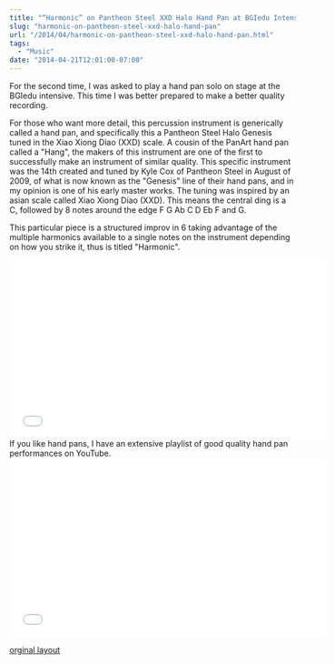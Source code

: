 ```yaml
---
title: "“Harmonic” on Pantheon Steel XXD Halo Hand Pan at BGIedu Intensive"
slug: "harmonic-on-pantheon-steel-xxd-halo-hand-pan"
url: "/2014/04/harmonic-on-pantheon-steel-xxd-halo-hand-pan.html"
tags:
  - "Music"
date: "2014-04-21T12:01:00-07:00"
---
```

<p>For the second time, I was asked to play a hand pan solo on stage at the BGIedu intensive. This time I was better prepared to make a better quality recording.</p>
<p>For those who want more detail, this percussion instrument is generically called a hand pan, and specifically this a Pantheon Steel Halo Genesis tuned in the Xiao Xiong Diao (XXD) scale. A cousin of the PanArt hand pan called a "Hang", the makers of this instrument are one of the first to successfully make an instrument of similar quality. This specific instrument was the 14th created and tuned by Kyle Cox of Pantheon Steel in August of 2009, of what is now known as the "Genesis" line of their hand pans, and in my opinion is one of his early master works. The tuning was inspired by an asian scale called Xiao Xiong Diao (XXD). This means the central ding is a C, followed by 8 notes around the edge F G Ab C D Eb F and G.</p>
<p>This particular piece is a structured improv in 6 taking advantage of the multiple harmonics available to a single notes on the instrument depending on how you strike it, thus is titled "Harmonic".</p>
<iframe width="560" height="315" src="//www.youtube.com/embed/qlNV22sSiw0" frameborder="0" allowfullscreen></iframe>
If you like hand pans, I have an extensive playlist of good quality hand pan performances on YouTube.
<iframe width="560" height="315" src="//www.youtube.com/embed/videoseries?list=PLJ0DUQTMYEC7dBN1mjI9X1L_iS20kMUoo" frameborder="0" allowfullscreen></iframe>
<p class="previous"><a href="/previous/2014/04/harmonic-on-pantheon-steel-xxd-halo-hand-pan.html" rel="syndication">orginal layout</a></p>
